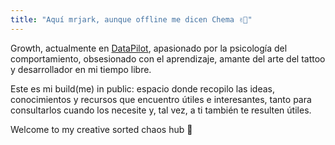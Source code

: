 ```yaml
---
title: "Aquí mrjark, aunque offline me dicen Chema ✌🏽"
---
```


Growth, actualmente en [DataPilot](https://www.datapilotagency.com/), apasionado por la psicología del comportamiento, obsesionado con el aprendizaje, amante del arte del tattoo y desarrollador en mi tiempo libre.

Este es mi build(me) in public: espacio donde recopilo las ideas, conocimientos y recursos que encuentro útiles e interesantes, tanto para consultarlos cuando los necesite y, tal vez, a ti también te resulten útiles.

Welcome to my creative sorted chaos hub 💭

